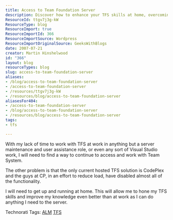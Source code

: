 ```yaml
---
title: Access to Team Foundation Server
description: Discover how to enhance your TFS skills at home, overcoming limitations of hosted solutions. Unlock the full potential of Team Foundation Server today!
ResourceId: ttgv7j3g-kW
ResourceType: blog
ResourceImport: true
ResourceImportId: 366
ResourceImportSource: Wordpress
ResourceImportOriginalSource: GeeksWithBlogs
date: 2007-07-21
creator: Martin Hinshelwood
id: "366"
layout: blog
resourceTypes: blog
slug: access-to-team-foundation-server
aliases:
- /blog/access-to-team-foundation-server
- /access-to-team-foundation-server
- /resources/ttgv7j3g-kW
- /resources/blog/access-to-team-foundation-server
aliasesFor404:
- /access-to-team-foundation-server
- /blog/access-to-team-foundation-server
- /resources/blog/access-to-team-foundation-server
tags:
- tfs

---
```

With my lack of time to work with TFS at work in anything but a server maintenance and user assistance role, or even any sort of Visual Studio work, I will need to find a way to continue to access and work with Team System.

The other problem is that the only current hosted TFS solution is CodePlex and the guys at CP, in an effort to reduce load, have disabled almost all of the functionality.

I will need to get up and running at home. This will allow me to hone my TFS skills and improve my knowledge even better than at work as I can do anything I need to the server.

Technorati Tags: [ALM](http://technorati.com/tags/ALM) [TFS](http://technorati.com/tags/TFS)
